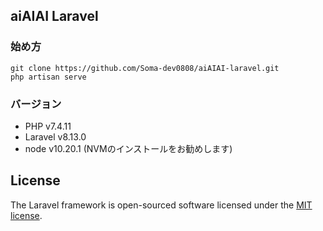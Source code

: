## aiAIAI Laravel

### 始め方

```
git clone https://github.com/Soma-dev0808/aiAIAI-laravel.git
php artisan serve
```

### バージョン

* PHP v7.4.11
* Laravel v8.13.0
* node v10.20.1 (NVMのインストールをお勧めします)

## License

The Laravel framework is open-sourced software licensed under the [MIT license](https://opensource.org/licenses/MIT).
